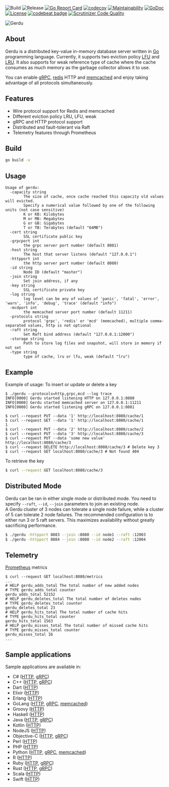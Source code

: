 ![Build](https://github.com/arazmj/gerdu/workflows/Go/badge.svg)
![Release](https://github.com/arazmj/gerdu/workflows/GoReleaser/badge.svg)
[![Go Report Card](https://goreportcard.com/badge/github.com/arazmj/gerdu)](https://goreportcard.com/report/github.com/arazmj/gerdu)
[![codecov](https://codecov.io/gh/arazmj/gerdu/branch/master/graph/badge.svg)](https://codecov.io/gh/arazmj/gerdu)
[![Maintainability](https://api.codeclimate.com/v1/badges/a99a88d28ad37a79dbf6/maintainability)](https://codeclimate.com/github/codeclimate/codeclimate/maintainability)
[![GoDoc](https://godoc.org/github.com/arazmj/gerdu?status.svg)](https://godoc.org/github.com/arazmj/gerdu)
[![License](https://img.shields.io/badge/License-BSD%203--Clause-blue.svg)](https://opensource.org/licenses/BSD-3-Clause)
[![codebeat badge](https://codebeat.co/badges/05010b5e-17d9-4f5d-a6bb-2c330ff364c8)](https://codebeat.co/projects/github-com-arazmj-gerdu-master)
[![Scrutinizer Code Quality](https://scrutinizer-ci.com/g/arazmj/gerdu/badges/quality-score.png?b=master)](https://scrutinizer-ci.com/g/arazmj/gerdu/?branch=master)

![Gerdu](https://github.com/arazmj/gerdu/blob/assets/gerdu_banner.png?raw=true)

## About
Gerdu is a distributed key-value in-memory database server written in [Go](http://golang.org) programming language.
Currently, it supports two eviction policy [LFU](https://en.wikipedia.org/wiki/Least_frequently_used) and [LRU](https://en.wikipedia.org/wiki/Cache_replacement_policies#Least_recently_used_(LRU)). 
It also supports for weak reference type of cache where the cache consumes as much memory as the garbage collector allows it to use.
<br/>

You can enable [gRPC](https://grpc.io), [redis](https://redis.io) HTTP and [memcached](https://memcached.org) and enjoy taking advantage of all protocols simultaneously.

## Features
- Wire protocol support for Redis and memcached
- Different eviction policy LRU, LFU, weak
- gRPC and HTTP protocol support
- Distributed and fault-tolerant via Raft 
- Telemetry features through Prometheus 

## Build
```bash
go build -v
```

## Usage
```
Usage of gerdu:
  -capacity string
    	The size of cache, once cache reached this capacity old values will evicted.
    	Specify a numerical value followed by one of the following units (not case sensitive)
    	K or KB: Kilobytes
    	M or MB: Megabytes
    	G or GB: Gigabytes
    	T or TB: Terabytes (default "64MB")
  -cert string
    	SSL certificate public key
  -grpcport int
    	the grpc server port number (default 8081)
  -host string
    	The host that server listens (default "127.0.0.1")
  -httpport int
    	the http server port number (default 8080)
  -id string
    	Node ID (default "master")
  -join string
    	Set join address, if any
  -key string
    	SSL certificate private key
  -log string
    	log level can be any of values of 'panic', 'fatal', 'error', 'warn', 'info', 'debug', 'trace' (default "info")
  -mcdport int
    	the memcached server port number (default 11211)
  -protocols string
    	protocol 'grpc', 'redis' or 'mcd' (memcached), multiple comma-separated values, http is not optional
  -raft string
    	Set Raft bind address (default "127.0.0.1:12000")
  -storage string
    	Path to store log files and snapshot, will store in memory if not set
  -type string
    	type of cache, lru or lfu, weak (default "lru")
```

## Example
Example of usage:
To insert or update or delete a key 
```console
$ ./gerdu --protocols=http,grpc,mcd --log trace
INFO[0000] Gerdu started listening HTTP on 127.0.0.1:8080 
INFO[0000] Gerdu started memcached server on 127.0.0.1:11211 
INFO[0000] Gerdu started listening gRPC on 127.0.0.1:8081 

$ curl --request PUT --data '1' http://localhost:8080/cache/1
$ curl --request GET --data '1' http://localhost:8080/cache/1
1
$ curl --request PUT --data '2' http://localhost:8080/cache/2
$ curl --request PUT --data '3' http://localhost:8080/cache/3
$ curl --request PUT --data 'some new value' http://localhost:8080/cache/3
$ curl --request DELETE http://localhost:8080/cache/3 # Delete key 3
$ curl --request GET localhost:8080/cache/3 # Not found 404
```

To retrieve the key
```Bash
$ curl --request GET localhost:8080/cache/3
```

## Distributed Mode
Gerdu can be ran in either single mode or distributed mode. 
You need to specify `--raft`, `--id`, `--join` parameters to join an existing node. <br>
A Gerdu cluster of 3 nodes can tolerate a single node failure, while a cluster of 5 can tolerate 2 node failures. The recommended configuration is to either run 3 or 5 raft servers. This maximizes availability without greatly sacrificing performance.


```Bash
$ ./gerdu -httpport 8083 --join :8080 --id node1 --raft :12003
$ ./gerdu -httpport 8084 --join :8080 --id node2 --raft :12004
```

## Telemetry 
[Prometheus](https://prometheus.io) metrics
```console
$ curl --request GET localhost:8080/metrics
...
# HELP gerdu_adds_total The total number of new added nodes
# TYPE gerdu_adds_total counter
gerdu_adds_total 52152
# HELP gerdu_deletes_total The total number of deletes nodes
# TYPE gerdu_deletes_total counter
gerdu_deletes_total 23
# HELP gerdu_hits_total The total number of cache hits
# TYPE gerdu_hits_total counter
gerdu_hits_total 1563
# HELP gerdu_misses_total The total number of missed cache hits
# TYPE gerdu_misses_total counter
gerdu_misses_total 16
...
```

## Sample applications
Sample applications are available in:

- C# ([HTTP](examples/HTTP/CSharp/CSharp/Program.cs), [gRPC](examples/gRPC/CSharp/CSharpGRPC/Program.cs))
- C++ ([HTTP](examples/HTTP/CPP/main.cpp), [gRPC](examples/gRPC/CPP/main.cpp))
- Dart ([HTTP](examples/HTTP/Dart/bin/Dart.dart))
- Elixir ([HTTP](examples/HTTP/Elixir/lib/go_cache_elixir.ex))
- Erlang ([HTTP](examples/HTTP/Erlang/src/test_gocache.erl))
- GoLang ([HTTP](examples/HTTP/GoLang/main.go), [gRPC](examples/gRPC/GoLang/main.go), [memcached](examples/memcached/GoLang/main.go))
- Groovy ([HTTP](examples/HTTP/Groovy/main.groovy))
- Haskell ([HTTP](examples/HTTP/Haskell/app/Main.hs))
- Java ([HTTP](examples/HTTP/Java/src/GoCache.java), [gRPC](examples/gRPC/Java/src/main/java/net/amirrazmjou/Main.java))
- Kotlin ([HTTP](examples/HTTP/Kotlin/src/Main.kt))
- NodeJS ([HTTP](examples/HTTP/NodeJS/app.js))
- Objective-C ([HTTP](examples/HTTP/Objective-C/main.m), [gRPC](examples/gRPC/Objective-C/GerduGrpcObjC/main.m))
- Perl ([HTTP](examples/HTTP/Perl/main.pl))
- PHP  ([HTTP](examples/HTTP/PHP/test.php))
- Python ([HTTP](examples/HTTP/Python/test.py), [gRPC](examples/gRPC/Python/main.py), [memcached](examples/memcached/Python/test.py))
- R ([HTTP](examples/HTTP/R/main.R))
- Ruby ([HTTP](examples/HTTP/Ruby/go_cache.rb), [gRPC](examples/gRPC/Ruby/main.rb))
- Rust ([HTTP](examples/HTTP/Rust/main.rs), [gRPC](examples/gRPC/Rust/src/main.rs))
- Scala ([HTTP](examples/HTTP/Scala/src/main/scala/com/amirrazmjou/go/cache/example/Example.scala))
- Swift ([HTTP](examples/HTTP/Swift/GoCacheSwift/main.swift))
